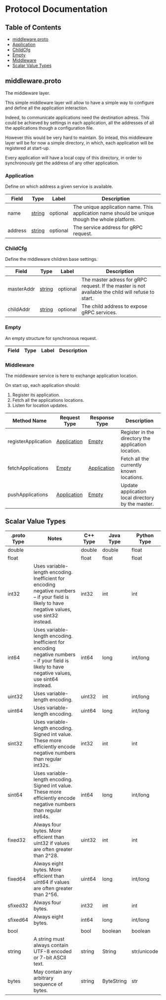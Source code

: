 # Protocol Documentation

## Table of Contents
* [middleware.proto](#middleware.proto)
 * [Application](#middleware.Application)
 * [ChildCfg](#middleware.ChildCfg)
 * [Empty](#middleware.Empty)
 * [Middleware](#middleware.Middleware)
* [Scalar Value Types](#scalar-value-types)

[]("middleware.proto")

## middleware.proto

The middleware layer.

This simple middleware layer will allow to have a simple way to configure
and define all the application interaction.

Indeed, to communicate applications need the destination adress.
This could be achieved by settings in each application, all the
addresses of all the applications though a configuration file.

However this would be very hard to maintain. So intead, this middleware
layer will be for now a simple directory, in which, each application will
be registered at start-up.

Every application will have a local copy of this directory, in order to
synchronously get the address of any other application.

[]("middleware.Application")
### Application
Define on which address a given service is available.

| Field | Type | Label | Description |
| ----- | ---- | ----- | ----------- |
| name | [string](#string) | optional | The unique application name. This application name should be unique  though the whole platform. |
| address | [string](#string) | optional | The service address for gRPC request. |


[]("middleware.ChildCfg")
### ChildCfg
Define the mddleware children base settings.

| Field | Type | Label | Description |
| ----- | ---- | ----- | ----------- |
| masterAddr | [string](#string) | optional | The master adress for gRPC request. If the master is not available the child will refuse to start. |
| childAddr | [string](#string) | optional | The child address to expose gRPC services. |


[]("middleware.Empty")
### Empty
An empty structure for synchronous request.

| Field | Type | Label | Description |
| ----- | ---- | ----- | ----------- |





[]("middleware.Middleware")
### Middleware
The middleware service is here to exchange application location.

On start up, each application should:
1. Register its application.
2. Fetch all the applications locations.
3. Listen for location updates.

| Method Name | Request Type | Response Type | Description |
| ----------- | ------------ | ------------- | ------------|
| registerApplication | [Application](#middleware.Application) | [Empty](#middleware.Empty) | Register in the directory the application location. |
| fetchApplications | [Empty](#middleware.Empty) | [Application](#middleware.Application) | Fetch all the currently known locations. |
| pushApplications | [Application](#middleware.Application) | [Empty](#middleware.Empty) | Update application local directory by the master. |



[]("scalar-value-types")
## Scalar Value Types

| .proto Type | Notes | C++ Type | Java Type | Python Type |
| ----------- | ----- | -------- | --------- | ----------- |
| []("double") double |  | double | double | float |
| []("float") float |  | float | float | float |
| []("int32") int32 | Uses variable-length encoding. Inefficient for encoding negative numbers – if your field is likely to have negative values, use sint32 instead. | int32 | int | int |
| []("int64") int64 | Uses variable-length encoding. Inefficient for encoding negative numbers – if your field is likely to have negative values, use sint64 instead. | int64 | long | int/long |
| []("uint32") uint32 | Uses variable-length encoding. | uint32 | int | int/long |
| []("uint64") uint64 | Uses variable-length encoding. | uint64 | long | int/long |
| []("sint32") sint32 | Uses variable-length encoding. Signed int value. These more efficiently encode negative numbers than regular int32s. | int32 | int | int |
| []("sint64") sint64 | Uses variable-length encoding. Signed int value. These more efficiently encode negative numbers than regular int64s. | int64 | long | int/long |
| []("fixed32") fixed32 | Always four bytes. More efficient than uint32 if values are often greater than 2^28. | uint32 | int | int |
| []("fixed64") fixed64 | Always eight bytes. More efficient than uint64 if values are often greater than 2^56. | uint64 | long | int/long |
| []("sfixed32") sfixed32 | Always four bytes. | int32 | int | int |
| []("sfixed64") sfixed64 | Always eight bytes. | int64 | long | int/long |
| []("bool") bool |  | bool | boolean | boolean |
| []("string") string | A string must always contain UTF-8 encoded or 7-bit ASCII text. | string | String | str/unicode |
| []("bytes") bytes | May contain any arbitrary sequence of bytes. | string | ByteString | str |
